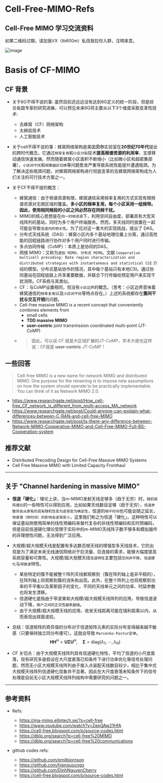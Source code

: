 # Cell-Free-MIMO-Refs

## Cell-Free MIMO 学习交流资料


如果二维码过期，请加我VX（tb600m）私信我拉你入群，注明来意。

![image](https://github.com/yashcao/Cell-Free-MIMO-Refs/blob/main/%E5%BE%AE%E4%BF%A1%E5%9B%BE%E7%89%87_20210620163231.png)



# Basis of CF-MIMO

## CF 背景
- 关于6G不得不说的事: 虽然目前还远远没有达到6G定义的统一阶段，但是综合各国专家的研究进展，可以预见未来6G将主要从以下3个维度采取变革性技术:
  - 去蜂窝（CF）网络架构
  - 太赫兹技术
  - 人工智能技术
  
- 关于cell不得不说的事：蜂窝网络架构是美国**贝尔**实验室在**20世纪70年代**提出的跨时代概念。它通过`频率复用`和`小区分裂`技术**提高频谱资源的利用率**，支撑移动通信快速发展。然而随着蜂窝小区面积不断缩小（比如微小区和超密集部署），`小区间干扰`和`频繁越区切换`等问题愈发严重导致系统性能提升遭遇瓶颈。为了解决这些瓶颈问题，对蜂窝网络架构进行彻底变革的去蜂窝网络架构成为人们关注的可行技术方案之一。

- 关于CF不得不提的概念：
  - 蜂窝通信：由于频谱资源有限，蜂窝通信采用频率复用的方式实现有限频谱资源对无限区域的覆盖。**多小区的频率复用，每个小区采用一组频带。因此，使用相同频段的小区之间必然存在同频干扰。**
  - MIMO的核心思想是在`同一时频资源`下，利用空间自由度，部署具有大型天线阵列的基站，同时为多个用户终端服务。然而，多天线同时放置在一起可能会导致`信道内的相关性`。为了应对这一重大的实现挑战，提出了 DAS。
  - 分布式天线系统（DAS）：蜂窝小区内多个基站地理位置上分离，通过高性能的回程链路进行协作对多个用户同时进行传输。
  - 多点协同传输（CoMP）：本质上是协同的DAS。
  - 网络 MIMO：又称为`虚拟 MIMO`、`分布式 MIMO`。文献 `Cooperative multicell precoding: Rate region characterization and distributed strategies with instantaneous and statistical CSI` 介绍的模型。分布式基站协作的情况，其中每个基站只有本地CSI。通过协同基站在回程链路上共享重要数据，并联合下行传输给预定用户来实现干扰消除。CF系统与其类似。
  - CF：与CoMP设置相同，但没有`小区边界`的概念。（思考：小区边界意味着蜂窝通信的`频率复用`以及`小区间干扰`等特点存在。）上述的系统都存在**簇间干扰与交互开销**的问题。
  - Cell-free massive MIMO is a recent concept that conveniently combines elements from 
    - small cells
    - **TDD massive MIMO**
    - **user-centric** joint transmission coordinated multi-point (JT-CoMP)
  - > 因此，可以说 CF 就是大区域扩展的JT-CoMP，学术大佬也这样说：CF就是 **user-centric** JT-CoMP！



## 一些回答

> Cell-free MIMO is a new name for network MIMO and distributed MIMO. One purpose for the renaming is to impose new assumptions on how the system should operate to be practically implementable. You can think of it as Network MIMO 2.0.

- https://www.researchgate.net/post/How_cell-free_CF_network_is_different_from_multi-access_MA_network
- https://www.researchgate.net/post/Could-anyone-can-explain-what-differences-between-C-RAN-and-cell-free-MIMO
- https://www.researchgate.net/post/Is-there-any-difference-between-Network-MIMO-Cooperative-MIMO-and-Cell-Free-MIMO-Full-BS-Cooperation-system

## 推荐文献
- Distributed Precoding Design for Cell-Free Massive MIMO Systems
- Cell Free Massive MIMO with Limited Capacity Fronthaul

-------------------

## 关于 "Channel hardening in massive MIMO"
  - **信道「硬化」**：理论上讲，当m-MIMO发射天线足够多（趋于无穷）时，`随机矩阵理论`的一些特性可以得到应用，比如如果天线数目足够（趋于无穷），`信道参数将会从原有的具有随机性变为逐渐变为确定性`，信道的`相干时间`也可能会随之延长，`快衰落（快时间）的影响会逐渐变小`，这里我们称之为信道「硬化」。这种特性可以保证基站侧使用简单的线性预编码来替代复杂的非线性预编码和实时预编码，但是目前信道硬化理论受限于实际中的m-MIMO天线阵子数不够多和模拟器件的非理想性问题，无法得到广泛应用。
  - 大规模/超大规模天线是配置有多达数百根天线的增强型多天线技术，它的出现是为了满足未来无线通信网络对于巨流量、巨连接的需求，能够大幅度提高系统容量和可靠性。大规模/超大规模天线`信道特性`主要包括`空间非平稳`、`信道硬化`与`球面波`特性。
    - 某些特定的簇不能被整个阵列天线都观察到（簇在阵列轴上是非平稳的），在阵列轴上将观察到簇的消失和出现。此外，在整个阵列上也将观察到功率的不平衡以及莱斯因子的变化，不同的天线单元之间的功率、时延参数也将发生漂移。
    - 信道硬化是指由于窄波束和大规模/超大规模天线阵列的应用，导致信道波动下降，`用户之间的正交性越来越强`。
    - 由于大规模/超大规模天线的应用，收发天线距离可能在瑞利距离以内，从而表现出球面波前。
    
  - 总结：信道矩阵的奇异值的分布对于信道矩阵元素的实际分布变得越来越不敏感（只要保持独立同分布便可）。这就会导致 `Marcenko-Pastur定律`。
  $$\mathbf{H}\mathbf{H}^{H} = \mathbf{U} \mathbf{\Sigma}\mathbf{U}^{H}, \quad \mathbf{\Sigma}=\text{diag}(\lambda_1, \cdots, \lambda_N)$$
  - CF 关切点：由于大规模天线阵列具有信道硬化特性，平均了信道的小尺度衰落，现有研究多是假设在大尺度衰落已知条件下进行功率优化等信号处理问题，然而无小区大规模天线阵列由于接入点装配天线数目较少，相比于集中式大规模天线阵列信道硬化现象并不显著。因此在大尺度衰落未知条件下的信号处理是目前无小区大规模天线阵列结构中需要研究的问题之一。

-----------

## 参考资料
- Refs:

  - https://ma-mimo.ellintech.se/?s=cell-free
  - https://www.youtube.com/watch?v=ZepQAw21HfA
  - https://cell-free.blogspot.com/p/source-codes.html
  - https://dblp.org/search?q=cell-free%20MIMO
  - https://dblp.org/search?q=cell-free%20communications

- github codes refs:
  - https://github.com/emilbjornson
  - https://github.com/hienquocngo
  - https://github.com/DinhNguyenCherry
  - https://cell-free.blogspot.com/p/source-codes.html






